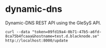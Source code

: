 # dynamic-dns
Dynamic-DNS REST API using the GleSyS API.


```
curl --data "token=09fd19a4-0b71-47b5-a6fd-8ca75b4fcaaa&hostname=test.d.blacknode.se" http://localhost:8000/update
```
